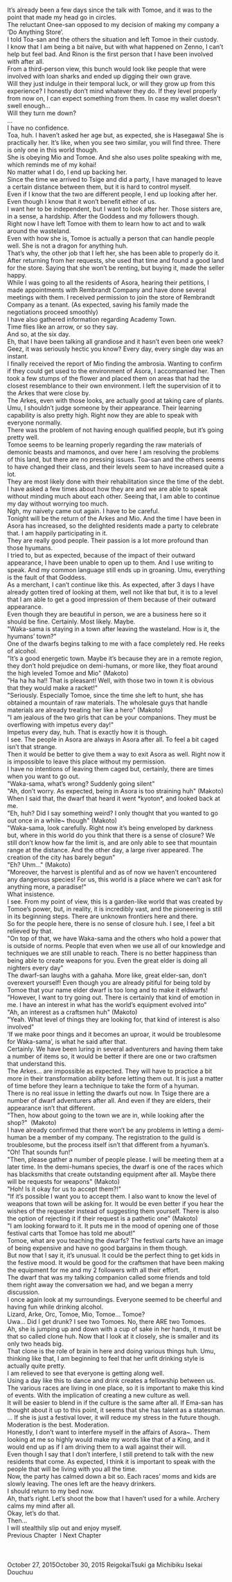 <br/>
It’s already been a few days since the talk with Tomoe, and it was to the point that made my head go in circles.<br/>
The reluctant Onee-san opposed to my decision of making my company a ‘Do Anything Store’.<br/>
I told Toa-san and the others the situation and left Tomoe in their custody.<br/>
I know that I am being a bit naïve, but with what happened on Zenno, I can’t help but feel bad. And Rinon is the first person that I have been involved with after all.<br/>
From a third-person view, this bunch would look like people that were involved with loan sharks and ended up digging their own grave.<br/>
Will they just indulge in their temporal luck, or will they grow up from this experience? I honestly don’t mind whatever they do. If they level properly from now on, I can expect something from them. In case my wallet doesn’t swell enough…<br/>
Will they turn me down?<br/>
…<br/>
I have no confidence.<br/>
Toa, huh. I haven’t asked her age but, as expected, she is Hasegawa! She is practically her. It’s like, when you see two similar, you will find three. There is only one in this world though.<br/>
She is obeying Mio and Tomoe. And she also uses polite speaking with me, which reminds me of my kohai!<br/>
No matter what I do, I end up backing her.<br/>
Since the time we arrived to Tsige and did a party, I have managed to leave a certain distance between them, but it is hard to control myself.<br/>
Even if I know that the two are different people, I end up looking after her. Even though I know that it won’t benefit either of us.<br/>
I want her to be independent, but I want to look after her. Those sisters are, in a sense, a hardship. After the Goddess and my followers though.<br/>
Right now I have left Tomoe with them to learn how to act and to walk around the wasteland.<br/>
Even with how she is, Tomoe is actually a person that can handle people well. She is not a dragon for anything huh.<br/>
That’s why, the other job that I left her, she has been able to properly do it.<br/>
After returning from her requests, she used that time and found a good land for the store. Saying that she won’t be renting, but buying it, made the seller happy.<br/>
While I was going to all the residents of Asora, hearing their petitions, I made appointments with Rembrandt Company and have done several meetings with them. I received permission to join the store of Rembrandt Company as a tenant. (As expected, saving his family made the negotiations proceed smoothly)<br/>
I have also gathered information regarding Academy Town.<br/>
Time flies like an arrow, or so they say.<br/>
And so, at the six day.<br/>
Eh, that I have been talking all grandiose and it hasn’t even been one week?<br/>
Geez, it was seriously hectic you know? Every day, every single day was an instant.<br/>
I finally received the report of Mio finding the ambrosia. Wanting to confirm if they could get used to the environment of Asora, I accompanied her. Then took a few stumps of the flower and placed them on areas that had the closest resemblance to their own environment. I left the supervision of it to the Arkes that were close by.<br/>
The Arkes, even with those looks, are actually good at taking care of plants. Umu, I shouldn’t judge someone by their appearance. Their learning capability is also pretty high. Right now they are able to speak with everyone normally.<br/>
There was the problem of not having enough qualified people, but it’s going pretty well.<br/>
Tomoe seems to be learning properly regarding the raw materials of demonic beasts and mamonos, and over here I am resolving the problems of this land, but there are no pressing issues. Toa-san and the others seems to have changed their class, and their levels seem to have increased quite a lot.<br/>
They are most likely done with their rehabilitation since the time of the debt. I have asked a few times about how they are and we are able to speak without minding much about each other. Seeing that, I am able to continue my day without worrying too much.<br/>
Ngh, my naivety came out again. I have to be careful.<br/>
Tonight will be the return of the Arkes and Mio. And the time I have been in Asora has increased, so the delighted residents made a party to celebrate that. I am happily participating in it.<br/>
They are really good people. Their passion is a lot more profound than those hyumans.<br/>
I tried to, but as expected, because of the impact of their outward appearance, I have been unable to open up to them. And I use writing to speak. And my common language still ends up in groaning. Umu, everything is the fault of that Goddess.<br/>
As a merchant, I can’t continue like this. As expected, after 3 days I have already gotten tired of looking at them, well not like that but, it is to a level that I am able to get a good impression of them because of their outward appearance.<br/>
Even though they are beautiful in person, we are a business here so it should be fine. Certainly. Most likely. Maybe.<br/>
"Waka-sama is staying in a town after leaving the wasteland. How is it, the hyumans’ town?"<br/>
One of the dwarfs begins talking to me with a face completely red. He reeks of alcohol.<br/>
"It’s a good energetic town. Maybe it’s because they are in a remote region, they don’t hold prejudice on demi-humans, or more like, they float around the high leveled Tomoe and Mio" (Makoto)<br/>
"Ha ha ha ha!! That is pleasant! Well, with those two in town it is obvious that they would make a racket!"<br/>
"Seriously. Especially Tomoe, since the time she left to hunt, she has obtained a mountain of raw materials. The wholesale guys that handle materials are already treating her like a hero" (Makoto)<br/>
"I am jealous of the two girls that can be your companions. They must be overflowing with impetus every day!"<br/>
Impetus every day, huh. That is exactly how it is though.<br/>
I see. The people in Asora are always in Asora after all. To feel a bit caged isn’t that strange.<br/>
Then it would be better to give them a way to exit Asora as well. Right now it is impossible to leave this place without my permission.<br/>
I have no intentions of leaving them caged but, certainly, there are times when you want to go out.<br/>
"Waka-sama, what’s wrong? Suddenly going silent"<br/>
"Ah, don’t worry. As expected, being in Asora is too straining huh" (Makoto)<br/>
When I said that, the dwarf that heard it went *kyoton*, and looked back at me.<br/>
"Eh, huh? Did I say something weird? I only thought that you wanted to go out once in a while~ though" (Makoto)<br/>
"Waka-sama, look carefully. Right now it’s being enveloped by darkness but, where in this world do you think that there is a sense of closure? We still don’t know how far the limit is, and are only able to see that mountain range at the distance. And the other day, a large river appeared. The creation of the city has barely begun"<br/>
"Eh? Uhm…" (Makoto)<br/>
"Moreover, the harvest is plentiful and as of now we haven’t encountered any dangerous species! For us, this world is a place where we can’t ask for anything more, a paradise!"<br/>
What insistence.<br/>
I see. From my point of view, this is a garden-like world that was created by Tomoe’s power, but, in reality, it is incredibly vast, and the pioneering is still in its beginning steps. There are unknown frontiers here and there.<br/>
So for the people here, there is no sense of closure huh. I see, I feel a bit relieved by that.<br/>
"On top of that, we have Waka-sama and the others who hold a power that is outside of norms. People that even when we use all of our knowledge and techniques we are still unable to reach. There is no better happiness than being able to create weapons for you. Even the great elder is doing all nighters every day"<br/>
The dwarf-san laughs with a gahaha. More like, great elder-san, don’t overexert yourself! Even though you are already pitiful for being told by Tomoe that your name elder dwarf is too long and to make it eldwarfs!<br/>
"However, I want to try going out. There is certainly that kind of emotion in me. I have an interest in what has the world’s equipment evolved into"<br/>
"Ah, an interest as a craftsmen huh" (Makoto)<br/>
"Yeah. What level of things they are looking for, that kind of interest is also involved"<br/>
‘If we make poor things and it becomes an uproar, it would be troublesome for Waka-sama’, is what he said after that.<br/>
Certainly. We have been luring in several adventurers and having them take a number of items so, it would be better if there are one or two craftsmen that understand this.<br/>
The Arkes… are impossible as expected. They will have to practice a bit more in their transformation ability before letting them out. It is just a matter of time before they learn a technique to take the form of a hyuman.<br/>
There is no real issue in letting the dwarfs out now. In Tsige there are a number of dwarf adventurers after all. And even if they are elders, their appearance isn’t that different.<br/>
"Then, how about going to the town we are in, while looking after the shop?"  (Makoto)<br/>
I have already confirmed that there won’t be any problems in letting a demi-human be a member of my company. The registration to the guild is troublesome, but the process itself isn’t that different from a hyuman’s.<br/>
"Oh! That sounds fun!"<br/>
"Then, please gather a number of people please. I will be meeting them at a later time. In the demi-humans species, the dwarf is one of the races which has blacksmiths that create outstanding equipment after all. Maybe there will be requests for weapons" (Makoto)<br/>
"Hoh! Is it okay for us to accept them?!"<br/>
"If it’s possible I want you to accept them. I also want to know the level of weapons that town will be asking for. It would be even better if you hear the wishes of the requester instead of suggesting them yourself. There is also the option of rejecting it if their request is a pathetic one" (Makoto)<br/>
"I am looking forward to it. It puts me in the mood of opening one of those festival carts that Tomoe has told me about!"<br/>
Tomoe, what are you teaching the dwarfs? The festival carts have an image of being expensive and have no good bargains in them though.<br/>
But now that I say it, it’s unusual. It could be the perfect thing to get kids in the festive mood. It would be good for the craftsmen that have been making the equipment for me and my 2 followers with all their effort.<br/>
The dwarf that was my talking companion called some friends and told them right away the conversation we had, and we began a merry discussion.<br/>
I once again look at my surroundings. Everyone seemed to be cheerful and having fun while drinking alcohol.<br/>
Lizard, Arke, Orc, Tomoe, Mio, Tomoe… Tomoe?<br/>
Uwa… Did I get drunk? I see two Tomoes. No, there ARE two Tomoes.<br/>
Ah, she is jumping up and down with a cup of sake in her hands, it must be that so called clone huh. Now that I look at it closely, she is smaller and its only two heads big.<br/>
That clone is the role of brain in here and doing various things huh. Umu, thinking like that, I am beginning to feel that her unfit drinking style is actually quite pretty.<br/>
I am relieved to see that everyone is getting along well.<br/>
Using a day like this to dance and drink creates a fellowship between us.<br/>
The various races are living in one place, so it is important to make this kind of events. With the implication of creating a new culture as well.<br/>
It will be easier to blend in if the culture is the same after all. If Ema-san has thought about it up to this point, it seems that she has talent as a statesman.<br/>
… If she is just a festival lover, it will reduce my stress in the future though. Moderation is the best. Moderation.<br/>
Honestly, I don’t want to interfere myself in the affairs of Asora~. Them looking at me so highly would make my words like that of a King, and it would end up as if I am driving them to a wall against their will.<br/>
Even though I say that I don’t interfere, I still pretend to talk with the new residents that come. As expected, I think it is important to speak with the people that will be living with you all the time.<br/>
Now, the party has calmed down a bit so. Each races’ moms and kids are slowly leaving. The ones left are the heavy drinkers.<br/>
I should return to my bed now.<br/>
Ah, that’s right. Let’s shoot the bow that I haven’t used for a while. Archery calms my mind after all.<br/>
Okay, let’s do that.<br/>
Then…<br/>
I will stealthily slip out and enjoy myself.<br/>
Previous Chapter  l Next Chapter<br/>
<br/>
<br/>
<br/>
October 27, 2015October 30, 2015 ReigokaiTsuki ga Michibiku Isekai Douchuu <br/>
<br/>
<br/>
